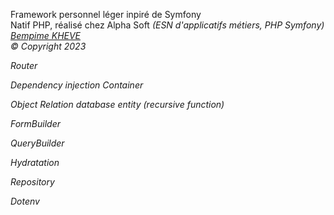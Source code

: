 Framework personnel léger inpiré de Symfony<br> 
Natif PHP,
réalisé chez Alpha Soft <em>(ESN d'applicatifs métiers, PHP Symfony)<br>
<a href="https://www.linkedin.com/in/bempime-kheve/" target="_blank"> Bempime KHEVE</a><br>
&copy; Copyright 2023 


Router

Dependency injection Container

Object Relation database entity (recursive function)

FormBuilder

QueryBuilder

Hydratation

Repository 

Dotenv